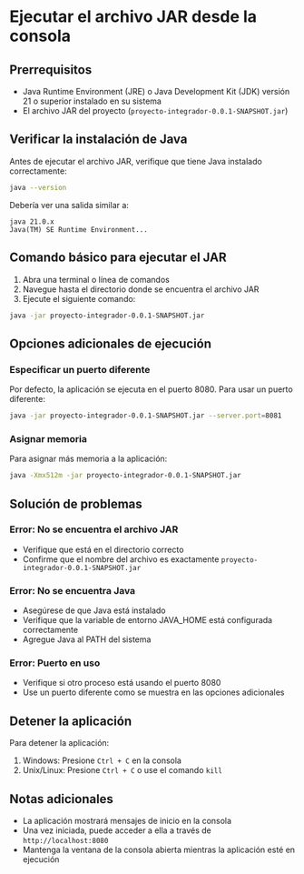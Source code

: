 # Ejecutar el archivo JAR desde la consola

## Prerrequisitos

- Java Runtime Environment (JRE) o Java Development Kit (JDK) versión 21 o superior instalado en su sistema
- El archivo JAR del proyecto (`proyecto-integrador-0.0.1-SNAPSHOT.jar`)

## Verificar la instalación de Java

Antes de ejecutar el archivo JAR, verifique que tiene Java instalado correctamente:

```bash
java --version
```

Debería ver una salida similar a:

```
java 21.0.x
Java(TM) SE Runtime Environment...
```

## Comando básico para ejecutar el JAR

1. Abra una terminal o línea de comandos
2. Navegue hasta el directorio donde se encuentra el archivo JAR
3. Ejecute el siguiente comando:

```bash
java -jar proyecto-integrador-0.0.1-SNAPSHOT.jar
```

## Opciones adicionales de ejecución

### Especificar un puerto diferente
Por defecto, la aplicación se ejecuta en el puerto 8080. Para usar un puerto diferente:

```bash
java -jar proyecto-integrador-0.0.1-SNAPSHOT.jar --server.port=8081
```

### Asignar memoria
Para asignar más memoria a la aplicación:

```bash
java -Xmx512m -jar proyecto-integrador-0.0.1-SNAPSHOT.jar
```

## Solución de problemas

### Error: No se encuentra el archivo JAR
- Verifique que está en el directorio correcto
- Confirme que el nombre del archivo es exactamente `proyecto-integrador-0.0.1-SNAPSHOT.jar`

### Error: No se encuentra Java
- Asegúrese de que Java está instalado
- Verifique que la variable de entorno JAVA_HOME está configurada correctamente
- Agregue Java al PATH del sistema

### Error: Puerto en uso
- Verifique si otro proceso está usando el puerto 8080
- Use un puerto diferente como se muestra en las opciones adicionales

## Detener la aplicación

Para detener la aplicación:
1. Windows: Presione `Ctrl + C` en la consola
2. Unix/Linux: Presione `Ctrl + C` o use el comando `kill`

## Notas adicionales

- La aplicación mostrará mensajes de inicio en la consola
- Una vez iniciada, puede acceder a ella a través de `http://localhost:8080`
- Mantenga la ventana de la consola abierta mientras la aplicación esté en ejecución